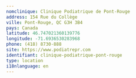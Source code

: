 ```yaml
---
nomclinique: Clinique Podiatrique de Pont-Rouge
address: 154 Rue du Collège
ville: Pont-Rouge, QC G3H 3B4
pays: Canada
latitude: 46.747021360139776
longitude: -71.6936530283968
phone: (418) 8730-888
site: https://www.podiatrepr.com
identifiant: clinique-podiatrique-pont-rouge
type: location
i18nlanguage: en
---
```

